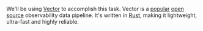 We'll be using [Vector] to accomplish this task. Vector is a [popular][stargazers] [open source][repo] observability data pipeline. It's written in [Rust], making it lightweight, ultra-fast and highly reliable.

[repo]: https://github.com/timberio/vector
[rust]: https://rust-lang.org
[stargazers]: https://github.com/timberio/vector/stargazers
[vector]: /
